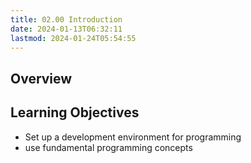 ```yaml
---
title: 02.00 Introduction
date: 2024-01-13T06:32:11
lastmod: 2024-01-24T05:54:55
---
```


## Overview

## Learning Objectives

- Set up a development environment for programming
- use fundamental programming concepts
